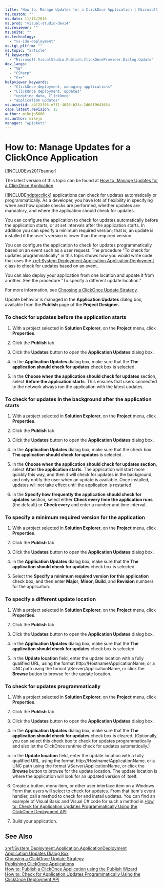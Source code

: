 ```yaml
---
title: "How to: Manage Updates for a ClickOnce Application | Microsoft Docs"
ms.custom: ""
ms.date: 11/15/2016
ms.prod: "visual-studio-dev14"
ms.reviewer: ""
ms.suite: ""
ms.technology: 
  - "vs-ide-deployment"
ms.tgt_pltfrm: ""
ms.topic: "article"
f1_keywords: 
  - "Microsoft.VisualStudio.Publish.ClickOnceProvider.Dialog.Update"
dev_langs: 
  - "VB"
  - "CSharp"
  - "C++"
helpviewer_keywords: 
  - "ClickOnce deployment, managing applications"
  - "ClickOnce deployment, updates"
  - "updating data, ClickOnce"
  - "application updates"
ms.assetid: a3f23f05-e7f1-4620-b23c-2d68f9643684
caps.latest.revision: 15
author: mikejo5000
ms.author: mikejo
manager: "wpickett"
---
```

# How to: Manage Updates for a ClickOnce Application
[!INCLUDE[vs2017banner](../includes/vs2017banner.md)]

The latest version of this topic can be found at [How to: Manage Updates for a ClickOnce Application](https://docs.microsoft.com/visualstudio/deployment/how-to-manage-updates-for-a-clickonce-application).  
  
[!INCLUDE[ndptecclick](../includes/ndptecclick-md.md)] applications can check for updates automatically or programmatically. As a developer, you have lots of flexibility in specifying when and how update checks are performed, whether updates are mandatory, and where the application should check for updates.  
  
 You can configure the application to check for updates automatically before the application starts, or at set intervals after the application starts. In addition you can specify a minimum required version; that is, an update is installed if the user's version is lower than the required version.  
  
 You can configure the application to check for updates programmatically based on an event such as a user request. The procedure "To check for updates programmatically" in this topic shows how you would write code that uses the <xref:System.Deployment.Application.ApplicationDeployment> class to check for updates based on an event.  
  
 You can also deploy your application from one location and update it from another. See the procedure "To specify a different update location."  
  
 For more information, see [Choosing a ClickOnce Update Strategy](../deployment/choosing-a-clickonce-update-strategy.md).  
  
 Update behavior is managed in the **Application Updates** dialog box, available from the **Publish** page of the **Project Designer.**  
  
### To check for updates before the application starts  
  
1.  With a project selected in **Solution Explorer**, on the **Project** menu, click **Properties**.  
  
2.  Click the **Publish** tab.  
  
3.  Click the **Updates** button to open the **Application Updates** dialog box.  
  
4.  In the **Application Updates** dialog box, make sure that the **The application should check for updates** check box is selected.  
  
5.  In the **Choose when the application should check for updates** section, select **Before the application starts**. This ensures that users connected to the network always run the application with the latest updates.  
  
### To check for updates in the background after the application starts  
  
1.  With a project selected in **Solution Explorer**, on the **Project** menu, click **Properties**.  
  
2.  Click the **Publish** tab.  
  
3.  Click the **Updates** button to open the **Application Updates** dialog box.  
  
4.  In the **Application Updates** dialog box, make sure that the check box **The application should check for updates** is selected.  
  
5.  In the **Choose when the application should check for updates section**, select **After the application starts**. The application will start more quickly this way, and then it will check for updates in the background, and only notify the user when an update is available. Once installed, updates will not take effect until the application is restarted.  
  
6.  In the **Specify how frequently the application should check for updates** section, select either **Check every time the application runs** (the default) or **Check every** and enter a number and time interval.  
  
### To specify a minimum required version for the application  
  
1.  With a project selected in **Solution Explorer**, on the **Project** menu, click **Properties**.  
  
2.  Click the **Publish** tab.  
  
3.  Click the **Updates** button to open the **Application Updates** dialog box.  
  
4.  In the **Application Updates** dialog box, make sure that the **The application should check for updates** check box is selected.  
  
5.  Select the **Specify a minimum required version for this application** check box, and then enter **Major**, **Minor**, **Build**, and **Revision** numbers for the application.  
  
### To specify a different update location  
  
1.  With a project selected in **Solution Explorer**, on the **Project** menu, click **Properties**.  
  
2.  Click the **Publish** tab.  
  
3.  Click the **Updates** button to open the **Application Updates** dialog box.  
  
4.  In the **Application Updates** dialog box, make sure that the **The application should check for updates** check box is selected.  
  
5.  In the **Update location** field, enter the update location with a fully qualified URL, using the format http://Hostname/ApplicationName, or a UNC path using the format \\\Server\ApplicationName, or click the **Browse** button to browse for the update location.  
  
### To check for updates programmatically  
  
1.  With a project selected in **Solution Explorer**, on the **Project** menu, click **Properties**.  
  
2.  Click the **Publish** tab.  
  
3.  Click the **Updates** button to open the **Application Updates** dialog box.  
  
4.  In the **Application Updates** dialog box, make sure that the **The application should check for updates** check box is cleared. (Optionally, you can select this check box to check for updates programmatically and also let the ClickOnce runtime check for updates automatically.)  
  
5.  In the **Update location** field, enter the update location with a fully qualified URL, using the format http://Hostname/ApplicationName, or a UNC path using the format \\\Server\ApplicationName, or click the **Browse** button to browse for the update location. The update location is where the application will look for an updated version of itself.  
  
6.  Create a button, menu item, or other user interface item on a Windows Form that users will select to check for updates. From that item's event handler, call a method to check for and install updates. You can find an example of Visual Basic and Visual C# code for such a method in [How to: Check for Application Updates Programmatically Using the ClickOnce Deployment API](../deployment/how-to-check-for-application-updates-programmatically-using-the-clickonce-deployment-api.md).  
  
7.  Build your application.  
  
## See Also  
 <xref:System.Deployment.Application.ApplicationDeployment>   
 [Application Updates Dialog Box](http://msdn.microsoft.com/en-us/8eca8743-8e68-4d04-bfd5-4dc0a9b2934f)   
 [Choosing a ClickOnce Update Strategy](../deployment/choosing-a-clickonce-update-strategy.md)   
 [Publishing ClickOnce Applications](../deployment/publishing-clickonce-applications.md)   
 [How to: Publish a ClickOnce Application using the Publish Wizard](../deployment/how-to-publish-a-clickonce-application-using-the-publish-wizard.md)   
 [How to: Check for Application Updates Programmatically Using the ClickOnce Deployment API](../deployment/how-to-check-for-application-updates-programmatically-using-the-clickonce-deployment-api.md)



